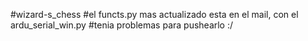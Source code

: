 #wizard-s_chess
#el functs.py mas actualizado esta en el mail, con el ardu_serial_win.py 
#tenia problemas para pushearlo :/
